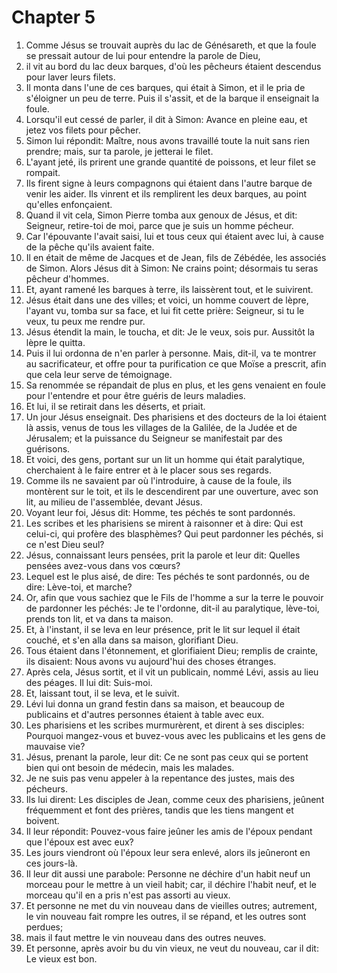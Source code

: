 # Chapter 5

1. Comme Jésus se trouvait auprès du lac de Génésareth, et que la foule se pressait autour de lui pour entendre la parole de Dieu,
2. il vit au bord du lac deux barques, d'où les pêcheurs étaient descendus pour laver leurs filets.
3. Il monta dans l'une de ces barques, qui était à Simon, et il le pria de s'éloigner un peu de terre. Puis il s'assit, et de la barque il enseignait la foule.
4. Lorsqu'il eut cessé de parler, il dit à Simon: Avance en pleine eau, et jetez vos filets pour pêcher.
5. Simon lui répondit: Maître, nous avons travaillé toute la nuit sans rien prendre; mais, sur ta parole, je jetterai le filet.
6. L'ayant jeté, ils prirent une grande quantité de poissons, et leur filet se rompait.
7. Ils firent signe à leurs compagnons qui étaient dans l'autre barque de venir les aider. Ils vinrent et ils remplirent les deux barques, au point qu'elles enfonçaient.
8. Quand il vit cela, Simon Pierre tomba aux genoux de Jésus, et dit: Seigneur, retire-toi de moi, parce que je suis un homme pécheur.
9. Car l'épouvante l'avait saisi, lui et tous ceux qui étaient avec lui, à cause de la pêche qu'ils avaient faite.
10. Il en était de même de Jacques et de Jean, fils de Zébédée, les associés de Simon. Alors Jésus dit à Simon: Ne crains point; désormais tu seras pêcheur d'hommes.
11. Et, ayant ramené les barques à terre, ils laissèrent tout, et le suivirent.
12. Jésus était dans une des villes; et voici, un homme couvert de lèpre, l'ayant vu, tomba sur sa face, et lui fit cette prière: Seigneur, si tu le veux, tu peux me rendre pur.
13. Jésus étendit la main, le toucha, et dit: Je le veux, sois pur. Aussitôt la lèpre le quitta.
14. Puis il lui ordonna de n'en parler à personne. Mais, dit-il, va te montrer au sacrificateur, et offre pour ta purification ce que Moïse a prescrit, afin que cela leur serve de témoignage.
15. Sa renommée se répandait de plus en plus, et les gens venaient en foule pour l'entendre et pour être guéris de leurs maladies.
16. Et lui, il se retirait dans les déserts, et priait.
17. Un jour Jésus enseignait. Des pharisiens et des docteurs de la loi étaient là assis, venus de tous les villages de la Galilée, de la Judée et de Jérusalem; et la puissance du Seigneur se manifestait par des guérisons.
18. Et voici, des gens, portant sur un lit un homme qui était paralytique, cherchaient à le faire entrer et à le placer sous ses regards.
19. Comme ils ne savaient par où l'introduire, à cause de la foule, ils montèrent sur le toit, et ils le descendirent par une ouverture, avec son lit, au milieu de l'assemblée, devant Jésus.
20. Voyant leur foi, Jésus dit: Homme, tes péchés te sont pardonnés.
21. Les scribes et les pharisiens se mirent à raisonner et à dire: Qui est celui-ci, qui profère des blasphèmes? Qui peut pardonner les péchés, si ce n'est Dieu seul?
22. Jésus, connaissant leurs pensées, prit la parole et leur dit: Quelles pensées avez-vous dans vos cœurs?
23. Lequel est le plus aisé, de dire: Tes péchés te sont pardonnés, ou de dire: Lève-toi, et marche?
24. Or, afin que vous sachiez que le Fils de l'homme a sur la terre le pouvoir de pardonner les péchés: Je te l'ordonne, dit-il au paralytique, lève-toi, prends ton lit, et va dans ta maison.
25. Et, à l'instant, il se leva en leur présence, prit le lit sur lequel il était couché, et s'en alla dans sa maison, glorifiant Dieu.
26. Tous étaient dans l'étonnement, et glorifiaient Dieu; remplis de crainte, ils disaient: Nous avons vu aujourd'hui des choses étranges.
27. Après cela, Jésus sortit, et il vit un publicain, nommé Lévi, assis au lieu des péages. Il lui dit: Suis-moi.
28. Et, laissant tout, il se leva, et le suivit.
29. Lévi lui donna un grand festin dans sa maison, et beaucoup de publicains et d'autres personnes étaient à table avec eux.
30. Les pharisiens et les scribes murmurèrent, et dirent à ses disciples: Pourquoi mangez-vous et buvez-vous avec les publicains et les gens de mauvaise vie?
31. Jésus, prenant la parole, leur dit: Ce ne sont pas ceux qui se portent bien qui ont besoin de médecin, mais les malades.
32. Je ne suis pas venu appeler à la repentance des justes, mais des pécheurs.
33. Ils lui dirent: Les disciples de Jean, comme ceux des pharisiens, jeûnent fréquemment et font des prières, tandis que les tiens mangent et boivent.
34. Il leur répondit: Pouvez-vous faire jeûner les amis de l'époux pendant que l'époux est avec eux?
35. Les jours viendront où l'époux leur sera enlevé, alors ils jeûneront en ces jours-là.
36. Il leur dit aussi une parabole: Personne ne déchire d'un habit neuf un morceau pour le mettre à un vieil habit; car, il déchire l'habit neuf, et le morceau qu'il en a pris n'est pas assorti au vieux.
37. Et personne ne met du vin nouveau dans de vieilles outres; autrement, le vin nouveau fait rompre les outres, il se répand, et les outres sont perdues;
38. mais il faut mettre le vin nouveau dans des outres neuves.
39. Et personne, après avoir bu du vin vieux, ne veut du nouveau, car il dit: Le vieux est bon.

